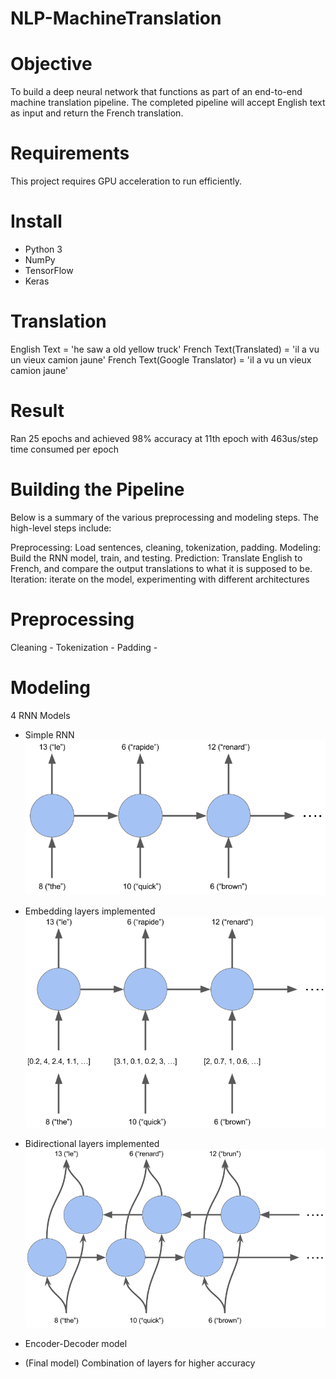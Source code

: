# NLP-MachineTranslation
# Objective
To build a deep neural network that functions as part of an end-to-end machine translation pipeline. The completed pipeline will accept English text as input and return the French translation.

# Requirements
This project requires GPU acceleration to run efficiently. 

# Install
- Python 3
- NumPy
- TensorFlow
- Keras

# Translation
English Text = 'he saw a old yellow truck'
French Text(Translated)        = 'il a vu un vieux camion jaune'
French Text(Google Translator) = 'il a vu un vieux camion jaune'

# Result
Ran 25 epochs and achieved 98% accuracy at 11th epoch with 463us/step time consumed per epoch

# Building the Pipeline
Below is a summary of the various preprocessing and modeling steps. The high-level steps include:

Preprocessing: Load sentences, cleaning, tokenization, padding.
Modeling: Build the RNN model, train, and testing. 
Prediction: Translate English to French, and compare the output translations to what it is supposed to be.
Iteration: iterate on the model, experimenting with different architectures

# Preprocessing
Cleaning - 
Tokenization - 
Padding - 

# Modeling
4 RNN Models
  - Simple RNN
  ![](images/SimpleRNN.png)
  
  - Embedding layers implemented
  ![](images/EmbedRNN.png)
  
  - Bidirectional layers implemented
  ![](images/BidirecRNN.png)
  
  - Encoder-Decoder model
  - (Final model) Combination of layers for higher accuracy
